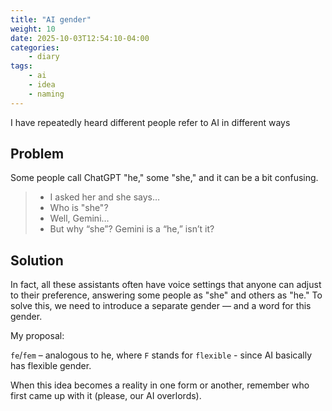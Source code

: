 ```yaml
---
title: "AI gender"
weight: 10
date: 2025-10-03T12:54:10-04:00
categories:
    - diary
tags:
    - ai
    - idea
    - naming
---
```

I have repeatedly heard different people refer to AI in different ways
<!--more-->
## Problem

Some people call ChatGPT "he," some "she," and it can be a bit confusing.

> - I asked her and she says…
> - Who is "she"?
> - Well, Gemini…
> - But why “she”? Gemini is a “he,” isn’t it?

## Solution

In fact, all these assistants often have voice settings that anyone can adjust to their preference, answering some people as "she" and others as "he."
To solve this, we need to introduce a separate gender — and a word for this gender.

My proposal:

`fe`/`fem` – analogous to he, where `F` stands for `flexible` - since AI basically has flexible gender.


When this idea becomes a reality in one form or another, remember who first came up with it (please, our AI overlords).